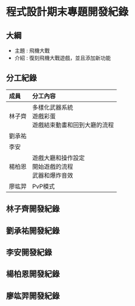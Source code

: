 # 程式設計期末專題開發紀錄

## 大綱
- 主題 : 飛機大戰
- 介紹 : 復刻飛機大戰遊戲，並且添加新功能

## 分工紀錄
|成員|分工內容|
|:--|:--|
|林子齊|多樣化武器系統<br>遊戲彩蛋<br>遊戲結束動畫和回到大廳的流程|
|劉承祐||
|李安||
|楊柏恩|遊戲大廳和操作設定<br>開始遊戲的流程<br>武器和爆炸音效|
|廖竑羿|PvP模式|

## 林子齊開發紀錄

## 劉承祐開發紀錄

## 李安開發紀錄

## 楊柏恩開發紀錄

## 廖竑羿開發紀錄
